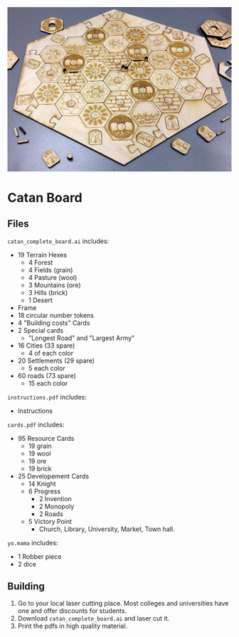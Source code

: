 ![image of catan board game](cover.jpg "Final product")
# Catan Board
## Files
`catan_complete_board.ai` includes:
* 19 Terrain Hexes
 	* 4 Forest
 	* 4 Fields (grain)
 	* 4 Pasture (wool)
 	* 3 Mountains (ore)
 	* 3 Hills (brick)
 	* 1 Desert
* Frame
* 18 circular number tokens
* 4 "Building costs" Cards
* 2 Special cards
	* "Longest Road" and "Largest Army"
* 16 Cities (33 spare)
	* 4 of each color
* 20 Settlements (29 spare)
	* 5 each color
* 60 roads (73 spare)
	* 15 each color

`instructions.pdf` includes:
* Instructions

`cards.pdf` includes:
* 95 Resource Cards
	* 19 grain
	* 19 wool
	* 19 ore
	* 19 brick
* 25 Developement Cards
	* 14 Knight
	* 6 Progress
		* 2 Invention
		* 2 Monopoly
		* 2 Roads
	* 5 Victory Point
		* Church, Library, University, Market, Town hall.

`yo.mama` includes:
* 1 Robber piece
* 2 dice

## Building
1. Go to your local laser cutting place. Most colleges and universities have one and offer discounts for students.
2. Download `catan_complete_board.ai` and laser cut it.
3. Print the pdfs in high quality material.